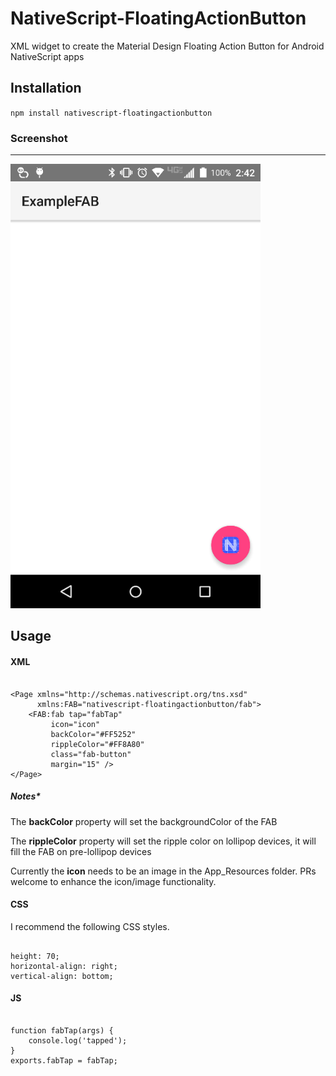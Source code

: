 # NativeScript-FloatingActionButton
XML widget to create the Material Design Floating Action Button for Android NativeScript apps

## Installation
`npm install nativescript-floatingactionbutton`

### Screenshot
---------------
![FAB](/fab.png)

## Usage

#### XML 
```

<Page xmlns="http://schemas.nativescript.org/tns.xsd"
      xmlns:FAB="nativescript-floatingactionbutton/fab">
    <FAB:fab tap="fabTap"
         icon="icon"
         backColor="#FF5252" 
         rippleColor="#FF8A80"
         class="fab-button"
         margin="15" />
</Page>  

```

##### Notes*
The **backColor** property will set the backgroundColor of the FAB

The **rippleColor** property will set the ripple color on lollipop devices, it will fill the FAB on pre-lollipop devices

Currently the **icon** needs to be an image in the App_Resources folder.
PRs welcome to enhance the icon/image functionality.


#### CSS
I recommend the following CSS styles.
```

height: 70;
horizontal-align: right;
vertical-align: bottom;
```

#### JS

```

function fabTap(args) {
    console.log('tapped');
} 
exports.fabTap = fabTap;

```


